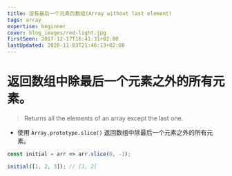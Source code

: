 ```yaml
---
title: 没有最后一个元素的数组(Array without last element)
tags: array
expertise: beginner
cover: blog_images/red-light.jpg
firstSeen: 2017-12-17T16:41:31+02:00
lastUpdated: 2020-11-03T21:46:13+02:00
---
```


# 返回数组中除最后一个元素之外的所有元素。
> Returns all the elements of an array except the last one.

- 使用 `Array.prototype.slice()` 返回数组中除最后一个元素之外的所有元素。

```js
const initial = arr => arr.slice(0, -1);
```

```js
initial([1, 2, 3]); // [1, 2]
```
